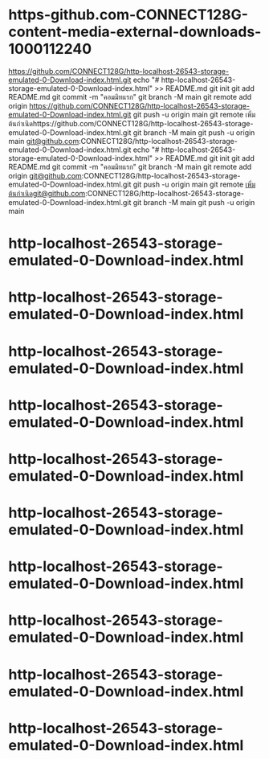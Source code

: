 # https-github.com-CONNECT128G-content-media-external-downloads-1000112240

https://github.com/CONNECT128G/http-localhost-26543-storage-emulated-0-Download-index.html.git
echo "# http-localhost-26543-storage-emulated-0-Download-index.html" >> README.md 
git init 
git add README.md 
git commit -m "คอมมิทแรก" 
git branch -M main 
git remote add origin https://github.com/CONNECT128G/http-localhost-26543-storage-emulated-0-Download-index.html.git
 git push -u origin main
 git remote เพิ่มต้นกำเนิดhttps://github.com/CONNECT128G/http-localhost-26543-storage-emulated-0-Download-index.html.git
  git branch -M main 
  git push -u origin main
  git@github.com:CONNECT128G/http-localhost-26543-storage-emulated-0-Download-index.html.git
  echo "# http-localhost-26543-storage-emulated-0-Download-index.html" >> README.md 
  git init 
  git add README.md 
  git commit -m "คอมมิทแรก" 
  git branch -M main 
  git remote add origin git@github.com:CONNECT128G/http-localhost-26543-storage-emulated-0-Download-index.html.git
   git push -u origin main
   git remote เพิ่มต้นกำเนิดgit@github.com:CONNECT128G/http-localhost-26543-storage-emulated-0-Download-index.html.git
    git branch -M main 
    git push -u origin main







# http-localhost-26543-storage-emulated-0-Download-index.html
# http-localhost-26543-storage-emulated-0-Download-index.html
# http-localhost-26543-storage-emulated-0-Download-index.html
# http-localhost-26543-storage-emulated-0-Download-index.html
# http-localhost-26543-storage-emulated-0-Download-index.html
# http-localhost-26543-storage-emulated-0-Download-index.html
# http-localhost-26543-storage-emulated-0-Download-index.html
# http-localhost-26543-storage-emulated-0-Download-index.html
# http-localhost-26543-storage-emulated-0-Download-index.html
# http-localhost-26543-storage-emulated-0-Download-index.html

